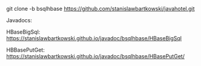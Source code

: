  git clone -b bsqlhbase https://github.com/stanislawbartkowski/javahotel.git

Javadocs:

HBaseBigSql:  https://stanislawbartkowski.github.io/javadoc/bsqlhbase/HBaseBigSql

HBBasePutGet:  https://stanislawbartkowski.github.io/javadoc/bsqlhbase/HBasePutGet/
